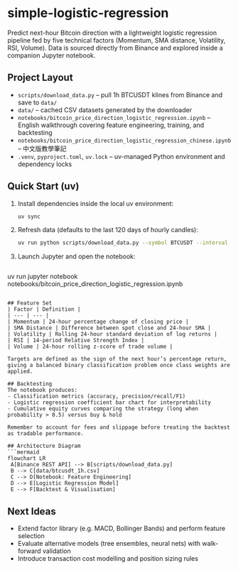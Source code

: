 # simple-logistic-regression

Predict next-hour Bitcoin direction with a lightweight logistic regression pipeline fed by five technical factors (Momentum, SMA distance, Volatility, RSI, Volume). Data is sourced directly from Binance and explored inside a companion Jupyter notebook.

## Project Layout
- `scripts/download_data.py` – pull 1h BTCUSDT klines from Binance and save to `data/`
- `data/` – cached CSV datasets generated by the downloader
- `notebooks/bitcoin_price_direction_logistic_regression.ipynb` – English walkthrough covering feature engineering, training, and backtesting
- `notebooks/bitcoin_price_direction_logistic_regression_chinese.ipynb` – 中文版教學筆記
- `.venv`, `pyproject.toml`, `uv.lock` – uv-managed Python environment and dependency locks

## Quick Start (uv)
1. Install dependencies inside the local uv environment:
   ```bash
   uv sync
   ```
2. Refresh data (defaults to the last 120 days of hourly candles):
   ```bash
   uv run python scripts/download_data.py --symbol BTCUSDT --interval 1h --days 180
   ```
3. Launch Jupyter and open the notebook:
   ```bash
  uv run jupyter notebook notebooks/bitcoin_price_direction_logistic_regression.ipynb
   ```

## Feature Set
| Factor | Definition |
| --- | --- |
| Momentum | 24-hour percentage change of closing price |
| SMA Distance | Difference between spot close and 24-hour SMA |
| Volatility | Rolling 24-hour standard deviation of log returns |
| RSI | 14-period Relative Strength Index |
| Volume | 24-hour rolling z-score of trade volume |

Targets are defined as the sign of the next hour’s percentage return, giving a balanced binary classification problem once class weights are applied.

## Backtesting
The notebook produces:
- Classification metrics (accuracy, precision/recall/F1)
- Logistic regression coefficient bar chart for interpretability
- Cumulative equity curves comparing the strategy (long when probability > 0.5) versus buy & hold

Remember to account for fees and slippage before treating the backtest as tradable performance.

## Architecture Diagram
```mermaid
flowchart LR
    A[Binance REST API] --> B[scripts/download_data.py]
    B --> C[data/btcusdt_1h.csv]
    C --> D[Notebook: Feature Engineering]
    D --> E[Logistic Regression Model]
    E --> F[Backtest & Visualisation]
```

## Next Ideas
- Extend factor library (e.g. MACD, Bollinger Bands) and perform feature selection
- Evaluate alternative models (tree ensembles, neural nets) with walk-forward validation
- Introduce transaction cost modelling and position sizing rules
